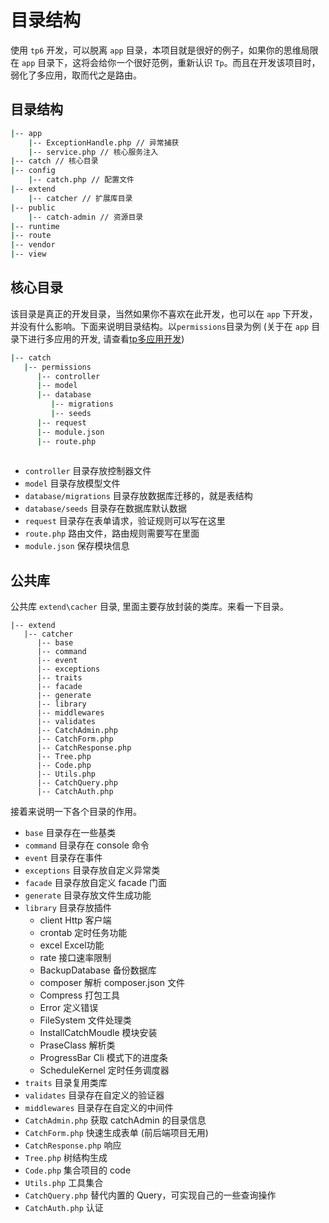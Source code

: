 # 目录结构
使用 `tp6` 开发，可以脱离 `app` 目录，本项目就是很好的例子，如果你的思维局限在 `app` 目录下，这将会给你一个很好范例，重新认识 `Tp`。而且在开发该项目时，弱化了多应用，取而代之是路由。
## 目录结构
```sh
|-- app
    |-- ExceptionHandle.php // 异常捕获
    |-- service.php // 核心服务注入
|-- catch // 核心目录
|-- config
    |-- catch.php // 配置文件
|-- extend
    |-- catcher // 扩展库目录
|-- public
    |-- catch-admin // 资源目录
|-- runtime
|-- route
|-- vendor
|-- view
```

## 核心目录
该目录是真正的开发目录，当然如果你不喜欢在此开发，也可以在 `app` 下开发，并没有什么影响。下面来说明目录结构。以`permissions`目录为例 (关于在 `app` 目录下进行多应用的开发, 请查看[tp多应用开发](https://www.kancloud.cn/manual/thinkphp6_0/1297876))
```sh
|-- catch
   |-- permissions
      |-- controller
      |-- model
      |-- database
         |-- migrations
         |-- seeds
      |-- request
      |-- module.json
      |-- route.php
      
```
- `controller` 目录存放控制器文件
- `model` 目录存放模型文件
- `database/migrations` 目录存放数据库迁移的，就是表结构
- `database/seeds` 目录存在数据库默认数据
- `request` 目录存在表单请求，验证规则可以写在这里
- `route.php` 路由文件，路由规则需要写在里面
- `module.json` 保存模块信息

## 公共库
公共库 `extend\cacher` 目录, 里面主要存放封装的类库。来看一下目录。
```
|-- extend
   |-- catcher
      |-- base
      |-- command
      |-- event
      |-- exceptions
      |-- traits
      |-- facade
      |-- generate
      |-- library
      |-- middlewares
      |-- validates
      |-- CatchAdmin.php
      |-- CatchForm.php
      |-- CatchResponse.php
      |-- Tree.php
      |-- Code.php
      |-- Utils.php
      |-- CatchQuery.php
      |-- CatchAuth.php
```
接着来说明一下各个目录的作用。
- `base` 目录存在一些基类
- `command` 目录存在 console 命令
- `event` 目录存在事件
- `exceptions` 目录存放自定义异常类
- `facade` 目录存放自定义 facade 门面
- `generate` 目录存放文件生成功能
- `library` 目录存放插件
  - client Http 客户端
  - crontab 定时任务功能
  - excel Excel功能
  - rate 接口速率限制
  - BackupDatabase 备份数据库
  - composer 解析 composer.json 文件
  - Compress 打包工具
  - Error 定义错误
  - FileSystem 文件处理类
  - InstallCatchMoudle 模块安装
  - PraseClass 解析类
  - ProgressBar Cli 模式下的进度条
  - ScheduleKernel 定时任务调度器
- `traits` 目录复用类库
- `validates` 目录存在自定义的验证器
- `middlewares` 目录存在自定义的中间件
- `CatchAdmin.php` 获取 catchAdmin 的目录信息
- `CatchForm.php` 快速生成表单 (前后端项目无用)
- `CatchResponse.php` 响应
- `Tree.php` 树结构生成
- `Code.php` 集合项目的 code
- `Utils.php` 工具集合
- `CatchQuery.php` 替代内置的 Query，可实现自己的一些查询操作
- `CatchAuth.php` 认证



